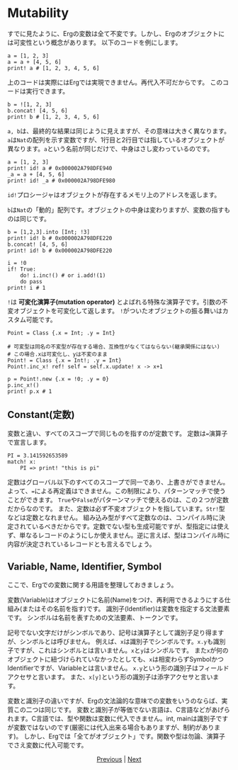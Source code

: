 # Mutability

すでに見たように、Ergの変数は全て不変です。しかし、Ergのオブジェクトには可変性という概念があります。
以下のコードを例にします。

```erg
a = [1, 2, 3]
a = a + [4, 5, 6]
print! a # [1, 2, 3, 4, 5, 6]
```

上のコードは実際にはErgでは実現できません。再代入不可だからです。
このコードは実行できます。

```erg
b = ![1, 2, 3]
b.concat! [4, 5, 6]
print! b # [1, 2, 3, 4, 5, 6]
```

`a, b`は、最終的な結果は同じように見えますが、その意味は大きく異なります。
`a`は`Nat`の配列を示す変数ですが、1行目と2行目では指しているオブジェクトが異なります。`a`という名前が同じだけで、中身はさし変わっているのです。

```erg
a = [1, 2, 3]
print! id! a # 0x000002A798DFE940
_a = a + [4, 5, 6]
print! id! _a # 0x000002A798DFE980
```

`id!`プロシージャはオブジェクトが存在するメモリ上のアドレスを返します。

`b`は`Nat`の「動的」配列です。オブジェクトの中身は変わりますが、変数の指すものは同じです。

```erg
b = [1,2,3].into [Int; !3]
print! id! b # 0x000002A798DFE220
b.concat! [4, 5, 6]
print! id! b # 0x000002A798DFE220
```

```erg
i = !0
if! True:
    do! i.inc!() # or i.add!(1)
    do pass
print! i # 1
```

`!`は __可変化演算子(mutation operator)__ とよばれる特殊な演算子です。引数の不変オブジェクトを可変化して返します。
`!`がついたオブジェクトの振る舞いはカスタム可能です。

```erg
Point = Class {.x = Int; .y = Int}

# 可変型は同名の不変型が存在する場合、互換性がなくてはならない(継承関係にはない)
# この場合.xは可変化し、yは不変のまま
Point! = Class {.x = Int!; .y = Int}
Point!.inc_x! ref! self = self.x.update! x -> x+1

p = Point!.new {.x = !0; .y = 0}
p.inc_x!()
print! p.x # 1
```

## Constant(定数)

変数と違い、すべてのスコープで同じものを指すのが定数です。
定数は`=`演算子で宣言します。

```erg
PI = 3.141592653589
match! x:
    PI => print! "this is pi"
```

定数はグローバル以下のすべてのスコープで同一であり、上書きができません。よって、`=`による再定義はできません。この制限により、パターンマッチで使うことができます。
`True`や`False`がパターンマッチで使えるのは、この２つが定数だからなのです。
また、定数は必ず不変オブジェクトを指しています。`Str!`型などは定数となれません。
組み込み型がすべて定数なのは、コンパイル時に決定されているべきだからです。定数でない型も生成可能ですが、型指定には使えず、単なるレコードのようにしか使えません。逆に言えば、型はコンパイル時に内容が決定されているレコードとも言えるでしょう。

## Variable, Name, Identifier, Symbol

ここで、Ergでの変数に関する用語を整理しておきましょう。

変数(Variable)はオブジェクトに名前(Name)をつけ、再利用できるようにする仕組み(またはその名前を指す)です。
識別子(Identifier)は変数を指定する文法要素です。
シンボルは名前を表すための文法要素、トークンです。

記号でない文字だけがシンボルであり、記号は演算子として識別子足り得ますが、シンボルとは呼びません。
例えば、`x`は識別子でシンボルです。`x.y`も識別子ですが、これはシンボルとは言いません。`x`と`y`はシンボルです。
また`x`が何のオブジェクトに紐づけられていなかったとしても、`x`は相変わらずSymbolかつIdentifierですが、Variableとは言いません。
`x.y`という形の識別子はフィールドアクセサと言います。
また、`x[y]`という形の識別子は添字アクセサと言います。

変数と識別子の違いですが、Ergの文法論的な意味での変数をいうのならば、実質この二つは同じです。
変数と識別子が等価でない言語は、C言語などがあげられます。C言語では、型や関数は変数に代入できません。int, mainは識別子ですが変数ではないのです(厳密には代入出来る場合もありますが、制約があります)。
しかし、Ergでは「全てがオブジェクト」です。関数や型は勿論、演算子でさえ変数に代入可能です。

<p align='center'>
    <a href='./16_iterator.md'>Previous</a> | <a href='./18_memory_management.md'>Next</a>
</p>
